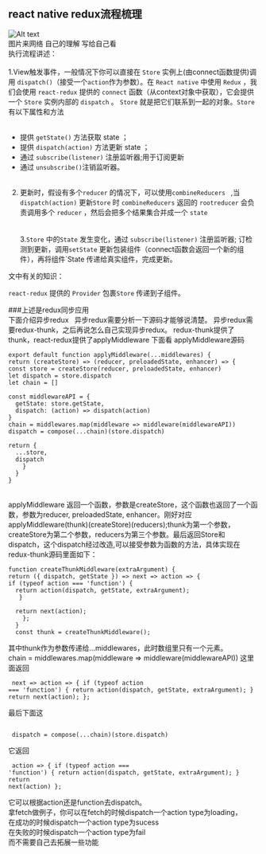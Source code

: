 react native redux流程梳理
---
![Alt text](https://raw.githubusercontent.com/pj0579/Redux-use/master/A2043282-5BEC-4FEF-9771-3DE81EAF0FCE.png)<br/>
图片来网络   自己的理解 写给自己看 <br/>
执行流程讲述：<br/><br/>
1.View触发事件，一般情况下你可以直接在 `Store` 实例上(由connect函数提供)调用 `dispatch()`（接受一个`action`作为参数）。在 `React native` 中使用 `Redux` ，我们会使用 `react-redux` 提供的 `connect` 函数（从context对象中获取），它会提供一个 `Store` 实例内部的 `dispatch` 。 `Store` 就是把它们联系到一起的对象。`Store` 有以下属性和方法 <br/><br/>
+ 提供 `getState()` 方法获取 state ；<br/>
+ 提供 `dispatch(action)` 方法更新 state ；<br/>
+ 通过 `subscribe(listener)` 注册监听器;用于订阅更新<br/>
+ 通过 `unsubscribe()`注销监听器。<br/><br/>
2. 更新时，假设有多个`reducer` 的情况下，可以使用`combineReducers ` ,当`dispatch(action)` 更新`Store` 时 `combineReducers` 返回的 `rootreducer` 会负责调用多个 `reducer` ，然后会把多个结果集合并成一个 `state`<br/>  <br/><br/>
3.`Store` 中的`State` 发生变化，通过 `subscribe(listener)` 注册监听器; 订检测到更新，调用`setState` 更新包装组件（connect函数会返回一个新的组件），再将组件`State 传递给真实组件，完成更新。

文中有关的知识：

`react-redux` 提供的 `Provider` 包裹`Store` 传递到子组件。

###上述是redux同步应用<br/>
下面介绍异步redux   
异步redux需要分析一下源码才能够说清楚。
异步redux需要redux-thunk，之后再说怎么自己实现异步redux。
redux-thunk提供了thunk，react-redux提供了applyMiddleware
下面看 applyMiddleware源码

  	export default function applyMiddleware(...middlewares) {
    return (createStore) => (reducer, preloadedState, enhancer) => {
    const store = createStore(reducer, preloadedState, enhancer)
    let dispatch = store.dispatch
    let chain = []

    const middlewareAPI = {
      getState: store.getState,
      dispatch: (action) => dispatch(action)
    }
    chain = middlewares.map(middleware => middleware(middlewareAPI))
    dispatch = compose(...chain)(store.dispatch)

    return {
      ...store,
      dispatch
        }
      }
    }
    <br/>
applyMiddleware 返回一个函数，参数是createStore，这个函数也返回了一个函数，参数为reducer, preloadedState, enhancer。刚好对应 applyMiddleware(thunk)(createStore)(reducers);thunk为第一个参数，createStore为第二个参数，reducers为第三个参数。最后返回Store和dispatch，这个dispatch经过改造,可以接受参数为函数的方法，具体实现在redux-thunk源码里面如下：

    function createThunkMiddleware(extraArgument) {
    return ({ dispatch, getState }) => next => action => {
    if (typeof action === 'function') {
      return action(dispatch, getState, extraArgument);
       }

      return next(action);
        };
      }
      const thunk = createThunkMiddleware();
其中thunk作为参数传递给...middlewares，此时数组里只有一个元素。<br/>
chain = middlewares.map(middleware => middleware(middlewareAPI))
这里面返回<br/>
          <pre><code>
           next => action => {
           if (typeof action === 'function') {
          return action(dispatch, getState, extraArgument);
          }
           return next(action);
          };
</code></pre>
最后下面这<br/>
 <pre><code>
 dispatch = compose(...chain)(store.dispatch)
</code></pre>
           
它返回<br/>
            <pre><code>
 action => {
           if (typeof action === 'function') {
           return action(dispatch, getState, extraArgument);
          }
           return next(action)
           };
</code></pre>
它可以根据action还是function去dispatch。<br/>
拿fetch做例子，你可以在fetch的时候dispatch一个action type为loading，<br/>
在成功的时候dispatch一个action type为sucess<br/>
在失败的时候dispatch一个action type为fail<br/>
而不需要自己去拓展一些功能      


    

